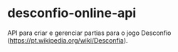 # desconfio-online-api

API para criar e gerenciar partias para o jogo Desconfio (https://pt.wikipedia.org/wiki/Desconfia).
